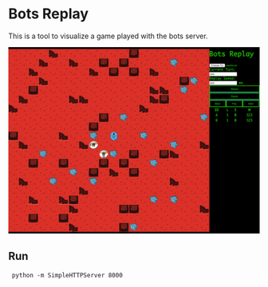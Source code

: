 Bots Replay
===========

This is a tool to visualize a game played with the bots server.

![screenshot](example.png)

## Run

```
 python -m SimpleHTTPServer 8000

```


